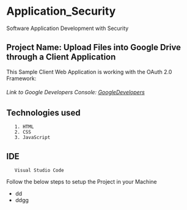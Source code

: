 # Application_Security
Software Application Development with Security

## Project Name: Upload Files into Google Drive through a Client Application 

This Sample Client Web Application is working with the OAuth 2.0 Framework:
  ###### Link to Google Developers Console: [GoogleDevelopers](https://console.developers.google.com/)

  ## Technologies used
       1. HTML
       2. CSS
       3. JavaScript
  ## IDE
       Visual Studio Code


Follow the below steps to setup the Project in your Machine

- dd
- ddgg











